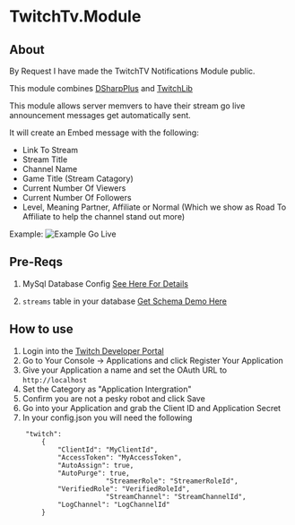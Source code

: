 # TwitchTv.Module

## About

By Request I have made the TwitchTV Notifications Module public.

This module combines [DSharpPlus](https://github.com/DSharpPlus/DSharpPlus) and [TwitchLib](https://github.com/TwitchLib/TwitchLib)

This module allows server memvers to have their stream go live announcement messages get automatically sent.

It will create an Embed message with the following:

* Link To Stream
* Stream Title
* Channel Name
* Game Title (Stream Catagory)
* Current Number Of Viewers
* Current Number Of Followers
* Level, Meaning Partner, Affiliate or Normal (Which we show as Road To Affiliate to help the channel stand out more)

Example:
![Example Go Live](https://img.itch.zone/aW1hZ2UvNzE1MTM4LzM5NjM4ODgucG5n/347x500/IVy5Kw.png)

## Pre-Reqs
1. MySql Database Config [See Here For Details](https://github.com/CloudTheWolf/BotBase/blob/master/README.md)

2. `streams` table in your database [Get Schema Demo Here](https://github.com/CloudTheWolf/BotBase/blob/master/Sql_Schema/MySql/Schema.Sql)

## How to use

1. Login into the [Twitch Developer Portal](https://dev.twitch.tv/)
2. Go to Your Console -> Applications and click Register Your Application
3. Give your Application a name and set the OAuth URL to `http://localhost`
4. Set the Category as "Application Intergration" 
5. Confirm you are not a pesky robot and click Save
6. Go into your Application and grab the Client ID and Application Secret 
7. In your config.json you will need the following
```
	"twitch": 
		{
			"ClientId": "MyClientId",
			"AccessToken": "MyAccessToken",
			"AutoAssign": true,
			"AutoPurge": true,
                        "StreamerRole": "StreamerRoleId",
			"VerifiedRole": "VerifiedRoleId",
                        "StreamChannel": "StreamChannelId",
			"LogChannel": "LogChannelId"
		}
```
